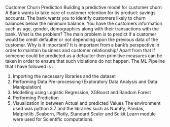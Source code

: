 Customer Churn Prediction
Building a predictive model for customer churn
A Bank wants to take care of customer retention for its product: savings accounts. The bank wants you to identify customers likely to churn balances below the minimum balance. You have the customers information such as age, gender, demographics along with their transactions with the bank.
What is the problem?
The main problem is to predict if a customer would be credit defaulter or not depending upon the previous data of the customer.
Why is it important?
It is important from a bank’s perspective in order to maintain business and customer relationship/ Apart from that if someone could be predicted as a defaulter then primitive measures can be taken in order to ensure that such violations do not happen.
The ML Pipeline that I have followed is :
1.	Importing the necessary libraries and the dataset
2.	Performing Data Pre-processing (Exploratory Data Analysis and Data Manipulation)
3.	Modelling using Logistic Regression, XGBoost and Random Forest
4.	Performing Prediction
5.	Visualization in between Actual and predicted Values
The environment used was python 3.7 and the libraries such as NumPy, Pandas, Matplotlib ,Seaborn, Plotly, Standard Scaler and Scikit Learn module were used for Scientific computations.
